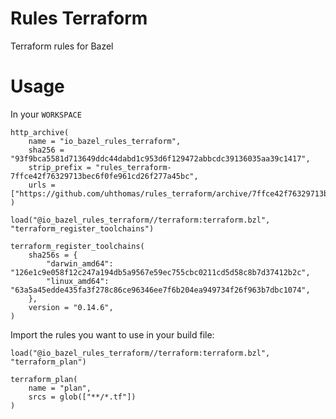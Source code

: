 # Rules Terraform
Terraform rules for Bazel

# Usage

In your `WORKSPACE`

```
http_archive(
    name = "io_bazel_rules_terraform",
    sha256 = "93f9bca5581d713649ddc44dabd1c953d6f129472abbcdc39136035aa39c1417",
    strip_prefix = "rules_terraform-7ffce42f76329713bec6f0fe961cd26f277a45bc",
    urls = ["https://github.com/uhthomas/rules_terraform/archive/7ffce42f76329713bec6f0fe961cd26f277a45bc.tar.gz"],
)

load("@io_bazel_rules_terraform//terraform:terraform.bzl", "terraform_register_toolchains")

terraform_register_toolchains(
    sha256s = {
        "darwin_amd64": "126e1c9e058f12c247a194db5a9567e59ec755cbc0211cd5d58c8b7d37412b2c",
        "linux_amd64": "63a5a45edde435fa3f278c86ce96346ee7f6b204ea949734f26f963b7dbc1074",
    },
    version = "0.14.6",
)
```

Import the rules you want to use in your build file:

```
load("@io_bazel_rules_terraform//terraform:terraform.bzl", "terraform_plan")

terraform_plan(
    name = "plan",
    srcs = glob(["**/*.tf"])
)
```


